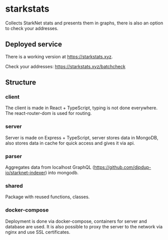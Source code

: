 # starkstats

Collects StarkNet stats and presents them in graphs, there is also an option to check your addresses.

## Deployed service

There is a working version at https://starkstats.xyz.

Check your addresses: https://starkstats.xyz/batchcheck

## Structure

### client

The client is made in React + TypeScript, typing is not done everywhere. The react-router-dom is used for routing.

### server

Server is made on Express + TypeScript, server stores data in MongoDB, also stores data in cache for quick access and gives it via api.

### parser

Aggregates data from localhost GraphQL (https://github.com/dipdup-io/starknet-indexer) into mongodb.

### shared

Package with reused functions, classes.

### docker-compose

Deployment is done via docker-compose, containers for server and database are used. It is also possible to proxy the server to the network via nginx and use SSL certificates.
